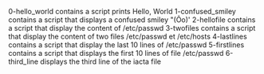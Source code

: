 0-hello_world contains a script prints Hello, World
1-confused_smiley contains a script that displays a confused smiley "(Ôo)'
2-hellofile contains a script that display the content of /etc/passwd
3-twofiles contains a script that display the content of two files /etc/passwd et /etc/hosts
4-lastlines contains a script that display the last 10 lines of  /etc/passwd
5-firstlines contains a script that displays the first 10 lines of file /etc/passwd
6-third_line displays the third line of the iacta file
